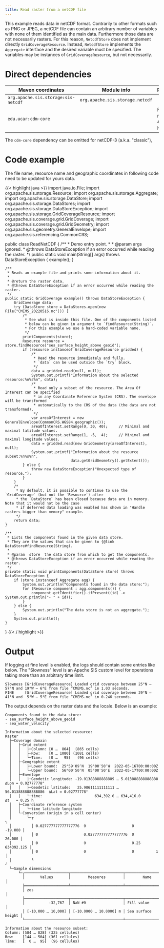 ```yaml
---
title: Read raster from a netCDF file
---
```


This example reads data in netCDF format.
Contrarily to other formats such as PNG or JPEG,
a netCDF file can contain an arbitrary number of variables
with none of them identified as the main data.
Furthermore those data are not necessarily rasters.
For this reason, `NetcdfStore` does not implement directly `GridCoverageResource`.
Instead, `NetcdfStore` implements the `Aggregate` interface
and the desired variable must be specified.
The variables may be instances of `GridCoverageResource`, but not necessarily.


# Direct dependencies

Maven coordinates                   | Module info                     | Remarks
----------------------------------- | ------------------------------- | --------------------
`org.apache.sis.storage:sis-netcdf` | `org.apache.sis.storage.netcdf` |
`edu.ucar:cdm-core`                 |                                 | For netCDF-4 or HDF5

The `cdm-core` dependency can be omitted for netCDF-3 (a.k.a. "classic"),


# Code example

The file name, resource name and geographic coordinates
in following code need to be updated for yours data.

{{< highlight java >}}
import java.io.File;
import org.apache.sis.storage.Resource;
import org.apache.sis.storage.Aggregate;
import org.apache.sis.storage.DataStore;
import org.apache.sis.storage.DataStores;
import org.apache.sis.storage.DataStoreException;
import org.apache.sis.storage.GridCoverageResource;
import org.apache.sis.coverage.grid.GridCoverage;
import org.apache.sis.coverage.grid.GridGeometry;
import org.apache.sis.geometry.GeneralEnvelope;
import org.apache.sis.referencing.CommonCRS;

public class ReadNetCDF {
    /**
     * Demo entry point.
     *
     * @param  args  ignored.
     * @throws DataStoreException if an error occurred while reading the raster.
     */
    public static void main(String[] args) throws DataStoreException {
        example();
    }

    /**
     * Reads an example file and prints some information about it.
     *
     * @return the raster data.
     * @throws DataStoreException if an error occurred while reading the raster.
     */
    public static GridCoverage example() throws DataStoreException {
        GridCoverage data;
        try (DataStore store = DataStores.open(new File("CMEMS_20220516.nc"))) {
            /*
             * See what is inside this file. One of the components listed
             * below can be given in argument to `findResource(String)`.
             * For this example we use a hard-coded variable name.
             */
            printComponents(store);
            Resource resource = store.findResource("sea_surface_height_above_geoid");
            if (resource instanceof GridCoverageResource gridded) {
                /*
                 * Read the resource immediately and fully.
                 * `data` can be used outside the `try` block.
                 */
                data = gridded.read(null, null);
                System.out.printf("Information about the selected resource:%n%s%n", data);
                /*
                 * Read only a subset of the resource. The Area Of Interest can be specified
                 * in any Coordinate Reference System (CRS). The envelope will be transformed
                 * automatically to the CRS of the data (the data are not transformed).
                 */
                var areaOfInterest = new GeneralEnvelope(CommonCRS.WGS84.geographic());
                areaOfInterest.setRange(0, 30, 40);     // Minimal and maximal latitude values.
                areaOfInterest.setRange(1, -5,  4);     // Minimal and maximal longitude values.
                data = gridded.read(new GridGeometry(areaOfInterest), null);
                System.out.printf("Information about the resource subset:%n%s%n",
                                  data.getGridGeometry().getExtent());
            } else {
                throw new DataStoreException("Unexpected type of resource.");
            }
        }
        /*
         * By default, it is possible to continue to use the `GridCoverage` (but not the `Resource`) after
         * the `DataStore` has been closed because data are in memory. Note that it would not be the case
         * if deferred data loading was enabled has shown in "Handle rasters bigger than memory" example.
         */
        return data;
    }

    /**
     * Lists the components found in the given data store.
     * They are the values that can be given to {@link DataStore#findResource(String).
     *
     * @param  store  the data store from which to get the components.
     * @throws DataStoreException if an error occurred while reading the raster.
     */
    private static void printComponents(DataStore store) throws DataStoreException {
        if (store instanceof Aggregate agg) {
            System.out.println("Components found in the data store:");
            for (Resource component : agg.components()) {
                component.getIdentifier().ifPresent((id) -> System.out.println("- " + id));
            }
        } else {
            System.out.println("The data store is not an aggregate.");
        }
        System.out.println();
    }
}
{{< / highlight >}}


# Output

If logging at fine level is enabled, the logs should contain some entries like below.
The "Slowness" level is an Apache SIS custom level for operations taking more than an arbitrary time limit.

```
Slowness [GridCoverageResource] Loaded grid coverage between 25°N – 57°N and 19°W – 6°E from file “CMEMS.nc” in 1.03 seconds.
FINE     [GridCoverageResource] Loaded grid coverage between 29°N – 41°N and  5°W – 5°E from file “CMEMS.nc” in 0.246 seconds.
```

The output depends on the raster data and the locale.
Below is an example:

```
Components found in the data store:
- sea_surface_height_above_geoid
- sea_water_velocity

Information about the selected resource:
Raster
  ├─Coverage domain
  │   ├─Grid extent
  │   │   ├─Column: [0 …  864]  (865 cells)
  │   │   ├─Row:    [0 … 1080] (1081 cells)
  │   │   └─Time:   [0 …   95]   (96 cells)
  │   ├─Geographic extent
  │   │   ├─Lower bound:  25°59′09″N  19°00′50″W  2022-05-16T00:00:00Z
  │   │   └─Upper bound:  56°00′50″N  05°00′50″E  2022-05-17T00:00:00Z
  │   ├─Envelope
  │   │   ├─Geodetic longitude: -19.01388888888889 … 5.013888888888888   ∆Lon = 0.02777778°
  │   │   ├─Geodetic latitude:   25.98611111111111 … 56.013888888888886  ∆Lat = 0.02777778°
  │   │   └─time:                        634,392.0 … 634,416.0           ∆t   = 0.25 h
  │   ├─Coordinate reference system
  │   │   └─time latitude longitude
  │   └─Conversion (origin in a cell center)
  │       └─┌                                                              ┐
  │         │ 0.027777777777777776  0                     0        -19.000 │
  │         │ 0                     0.027777777777777776  0         26.000 │
  │         │ 0                     0                     0.25  634392.125 │
  │         │ 0                     0                     0          1     │
  │         └                                                              ┘
  └─Sample dimensions
      └─┌────────────────────┬────────────────────────┬────────────────────┐
        │       Values       │        Measures        │        Name        │
        ╞════════════════════╧════════════════════════╧════════════════════╡
        │ zos                                                              │
        ├────────────────────┬────────────────────────┬────────────────────┤
        │           -32,767  │ NaN #0                 │ Fill value         │
        │ [-10,000 … 10,000] │ [-10.0000 … 10.0000] m │ Sea surface height │
        └────────────────────┴────────────────────────┴────────────────────┘

Information about the resource subset:
Column: [504 … 828] (325 cellules)
Row:    [144 … 504] (361 cellules)
Time:   [  0 …  95]  (96 cellules)
```
